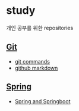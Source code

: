 # study
개인 공부를 위한 repositories
## [Git](https://github.com/Malvin222/study/tree/main/git)
- [git commands](https://github.com/Malvin222/study/blob/c7d555bb366b497e8fbfa6e60110da61c51fffc8/git/GitCommands#L1)
- [github markdown](https://github.com/Malvin222/study/blob/c7d555bb366b497e8fbfa6e60110da61c51fffc8/git/github_README_markdown#L1)

## [Spring](https://github.com/Malvin222/study/tree/main/spring)
- [Spring and Springboot](https://github.com/Malvin222/study/blob/7f8a1f1b0ead6babe28d72c47cce03c30fb6dd45/spring/SpringAndSpringboot#L1)
